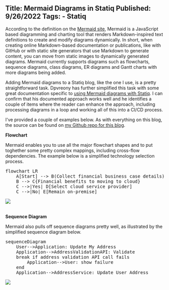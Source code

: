 Title: Mermaid Diagrams in Statiq
Published: 9/26/2022
Tags:
    - Statiq
---
According to the definition on the [Mermaid site](https://mermaid-js.github.io/mermaid/#/README), Mermaid is a JavaScript based diagramming and charting tool that renders Markdown-inspired text definitions to create and modify diagrams dynamically. In short, when creating online Markdown-based documentation or publications, like with GitHub or with static site generators that use Markdown to generate content, you can move from static images to dynamically generated diagrams. Mermaid currently supports diagrams such as flowcharts, sequence diagrams, class diagrams, ER diagrams and Gantt charts with more diagrams being added.

Adding Mermaid diagrams to a Statiq blog, like the one I use, is a pretty straightforward task. Dpvreony has further simplified this task with some great documentation specific to [using Mermaid diagrams with Statiq](https://www.dpvreony.com/articles/mermaid-with-statiq/). I can confirm that his documented approach works well and he identifies a couple of items where the reader can enhance the approach, including processing diagrams in a loop and working all of this into a CI/CD process.

I've provided a couple of examples below. As with everything on this blog, the source can be found on [my Github repo for this blog](https://github.com/thbst16/dotnet-statiq-beckshome-blog).

**Flowchart**

Mermaid enables you to use all the major flowchart shapes and to put toghether some pretty complex mappings, including cross-flow dependencies. The example below is a simplified technology selection process.

<pre data-enlighter-language="md">
flowchart LR
    A[Start] --> B(Collect financial business case details)
    B --> C{Financial benefits to moving to cloud}
    C -->|Yes| D[Select cloud service provider]
    C -->|No| E[Remain on-premise]
</pre>

<img src="/img/mermaid/flowchart.svg"/>
<br/><br/>

**Sequence Diagram**

Mermaid also pulls off sequence diagrams pretty well, as illustrated by the simplified sequence diagram below.

<pre data-enlighter-language="md">
sequenceDiagram
    User-->Application: Update My Address
    Application-->AddressValidationAPI: Validate
    break if address validation API call fails
        Application-->User: show failure
    end
    Application-->AddressService: Update User Address
</pre>

<img src="/img/mermaid/sequence.svg"/>